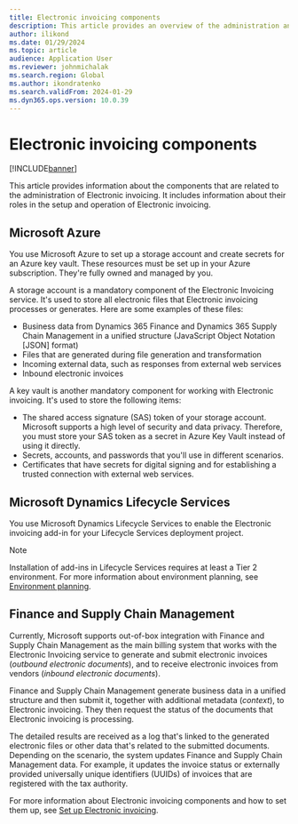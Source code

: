 ```yaml
---
title: Electronic invoicing components
description: This article provides an overview of the administration and integration components for Electronic invoicing.
author: ilikond
ms.date: 01/29/2024
ms.topic: article
audience: Application User
ms.reviewer: johnmichalak
ms.search.region: Global
ms.author: ikondratenko
ms.search.validFrom: 2024-01-29
ms.dyn365.ops.version: 10.0.39
---
```


# Electronic invoicing components

[!INCLUDE[banner](../../includes/banner.md)]

This article provides information about the components that are related to the administration of Electronic invoicing. It includes information about their roles in the setup and operation of Electronic invoicing.

## Microsoft Azure

You use Microsoft Azure to set up a storage account and create secrets for an Azure key vault. These resources must be set up in your Azure subscription. They're fully owned and managed by you.

A storage account is a mandatory component of the Electronic Invoicing service. It's used to store all electronic files that Electronic invoicing processes or generates. Here are some examples of these files:

- Business data from Dynamics 365 Finance and Dynamics 365 Supply Chain Management in a unified structure (JavaScript Object Notation \[JSON\] format)
- Files that are generated during file generation and transformation
- Incoming external data, such as responses from external web services
- Inbound electronic invoices

A key vault is another mandatory component for working with Electronic invoicing. It's used to store the following items:

- The shared access signature (SAS) token of your storage account. Microsoft supports a high level of security and data privacy. Therefore, you must store your SAS token as a secret in Azure Key Vault instead of using it directly.
- Secrets, accounts, and passwords that you'll use in different scenarios.
- Certificates that have secrets for digital signing and for establishing a trusted connection with external web services.

## Microsoft Dynamics Lifecycle Services

You use Microsoft Dynamics Lifecycle Services to enable the Electronic invoicing add-in for your Lifecycle Services deployment project.

> [!NOTE]
> Installation of add-ins in Lifecycle Services requires at least a Tier 2 environment. For more information about environment planning, see [Environment planning](../../../fin-ops-core/dev-itpro/organization-administration/environment-planning.md).

## Finance and Supply Chain Management

Currently, Microsoft supports out-of-box integration with Finance and Supply Chain Management as the main billing system that works with the Electronic Invoicing service to generate and submit electronic invoices (*outbound electronic documents*), and to receive electronic invoices from vendors (*inbound electronic documents*).

Finance and Supply Chain Management generate business data in a unified structure and then submit it, together with additional metadata (*context*), to Electronic invoicing. They then request the status of the documents that Electronic invoicing is processing.

The detailed results are received as a log that's linked to the generated electronic files or other data that's related to the submitted documents. Depending on the scenario, the system updates Finance and Supply Chain Management data. For example, it updates the invoice status or externally provided universally unique identifiers (UUIDs) of invoices that are registered with the tax authority.

For more information about Electronic invoicing components and how to set them up, see [Set up Electronic invoicing](gs-e-invoicing-set-up-overview.md).
